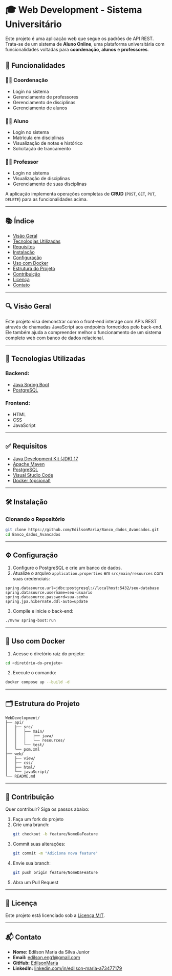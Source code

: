 # 🎓 Web Development - Sistema Universitário

Este projeto é uma aplicação web que segue os padrões de API REST. Trata-se de um sistema de **Aluno Online**, uma plataforma universitária com funcionalidades voltadas para **coordenação**, **alunos** e **professores**.

## 🧩 Funcionalidades

### 👩‍💼 Coordenação
- Login no sistema
- Gerenciamento de professores
- Gerenciamento de disciplinas
- Gerenciamento de alunos

### 👨‍🎓 Aluno
- Login no sistema
- Matrícula em disciplinas
- Visualização de notas e histórico
- Solicitação de trancamento

### 👨‍🏫 Professor
- Login no sistema
- Visualização de disciplinas
- Gerenciamento de suas disciplinas

A aplicação implementa operações completas de **CRUD** (`POST`, `GET`, `PUT`, `DELETE`) para as funcionalidades acima.

---

## 📚 Índice

- [Visão Geral](#visão-geral)
- [Tecnologias Utilizadas](#tecnologias-utilizadas)
- [Requisitos](#requisitos)
- [Instalação](#instalação)
- [Configuração](#configuração)
- [Uso com Docker](#uso-com-docker)
- [Estrutura do Projeto](#estrutura-do-projeto)
- [Contribuição](#contribuição)
- [Licença](#licença)
- [Contato](#contato)

---

## 🔍 Visão Geral

Este projeto visa demonstrar como o front-end interage com APIs REST através de chamadas JavaScript aos endpoints fornecidos pelo back-end. Ele também ajuda a compreender melhor o funcionamento de um sistema completo web com banco de dados relacional.

---

## 🚀 Tecnologias Utilizadas

### Backend:
- [Java Spring Boot](https://spring.io/projects/spring-boot)
- [PostgreSQL](https://www.postgresql.org/)

### Frontend:
- HTML
- CSS
- JavaScript

---

## ✅ Requisitos

- [Java Development Kit (JDK) 17](https://www.oracle.com/java/technologies/javase-downloads.html)
- [Apache Maven](https://maven.apache.org/download.cgi)
- [PostgreSQL](https://www.postgresql.org/download/)
- [Visual Studio Code](https://code.visualstudio.com/download)
- [Docker (opcional)](https://www.docker.com/)

---

## 🛠️ Instalação

### Clonando o Repositório
```bash
git clone https://github.com/EdilsonMaria/Banco_dados_Avancados.git
cd Banco_dados_Avancados
```

---

## ⚙️ Configuração

1. Configure o PostgreSQL e crie um banco de dados.
2. Atualize o arquivo `application.properties` em `src/main/resources` com suas credenciais:

```properties
spring.datasource.url=jdbc:postgresql://localhost:5432/seu-database
spring.datasource.username=seu-usuario
spring.datasource.password=sua-senha
spring.jpa.hibernate.ddl-auto=update
```

3. Compile e inicie o back-end:
```bash
./mvnw spring-boot:run
```

---

## 🐳 Uso com Docker

1. Acesse o diretório raiz do projeto:
```bash
cd <diretório-do-projeto>
```

2. Execute o comando:
```bash
docker compose up --build -d
```

---

## 🗂️ Estrutura do Projeto

```
WebDevelopment/
├── api/
│   ├── src/
│   │   ├── main/
│   │   │   ├── java/
│   │   │   └── resources/
│   │   └── test/
│   └── pom.xml
├── web/
│   ├── view/
│   ├── css/
│   ├── html/
│   └── javaScript/
└── README.md
```

---

## 🤝 Contribuição

Quer contribuir? Siga os passos abaixo:

1. Faça um fork do projeto
2. Crie uma branch:  
   ```bash
   git checkout -b feature/NomeDaFeature
   ```
3. Commit suas alterações:  
   ```bash
   git commit -m "Adiciona nova feature"
   ```
4. Envie sua branch:  
   ```bash
   git push origin feature/NomeDaFeature
   ```
5. Abra um Pull Request

---

## 📄 Licença

Este projeto está licenciado sob a [Licença MIT](LICENSE).

---

## 📬 Contato

- **Nome:** Edilson Maria da Silva Junior  
- **Email:** edilson.eng1@gmail.com  
- **GitHub:** [EdilsonMaria](https://github.com/EdilsonMaria)  
- **LinkedIn:** [linkedin.com/in/edilson-maria-a73477179](https://www.linkedin.com/in/edilson-maria-a73477179/)
